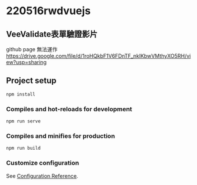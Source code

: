 # 220516rwdvuejs

## VeeValidate表單驗證影片
github page 無法運作
https://drive.google.com/file/d/1roHQkbF1V6FDnTF_nkIKbwVMthyXO5RH/view?usp=sharing

## Project setup
```
npm install
```

### Compiles and hot-reloads for development
```
npm run serve
```

### Compiles and minifies for production
```
npm run build
```

### Customize configuration
See [Configuration Reference](https://cli.vuejs.org/config/).
